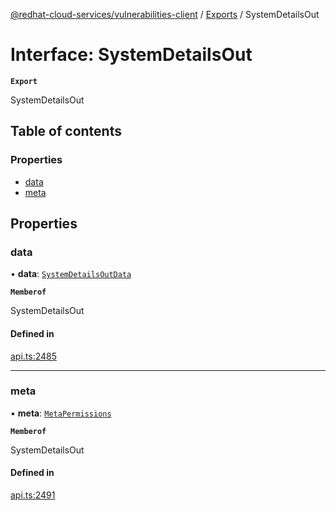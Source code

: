 [@redhat-cloud-services/vulnerabilities-client](../README.md) / [Exports](../modules.md) / SystemDetailsOut

# Interface: SystemDetailsOut

**`Export`**

SystemDetailsOut

## Table of contents

### Properties

- [data](SystemDetailsOut.md#data)
- [meta](SystemDetailsOut.md#meta)

## Properties

### data

• **data**: [`SystemDetailsOutData`](SystemDetailsOutData.md)

**`Memberof`**

SystemDetailsOut

#### Defined in

[api.ts:2485](https://github.com/RedHatInsights/javascript-clients/blob/main/packages/vulnerabilities/git-api/api.ts#L2485)

___

### meta

• **meta**: [`MetaPermissions`](MetaPermissions.md)

**`Memberof`**

SystemDetailsOut

#### Defined in

[api.ts:2491](https://github.com/RedHatInsights/javascript-clients/blob/main/packages/vulnerabilities/git-api/api.ts#L2491)
